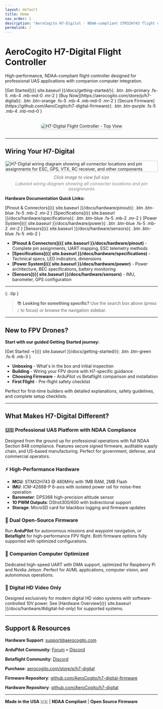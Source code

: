 ```yaml
---
layout: default
title: Home
nav_order: 1
description: "AeroCogito H7-Digital - NDAA-compliant STM32H743 flight controller for ArduPilot and Betaflight"
permalink: /
---
```


<div class="hero-landing" markdown="1">

# AeroCogito H7-Digital Flight Controller

High-performance, NDAA-compliant flight controller designed for professional UAS applications with companion computer integration.

</div>

<div class="button-group-center" markdown="1">
[Get Started]({{ site.baseurl }}/docs/getting-started/){: .btn .btn-primary .fs-5 .mb-4 .mb-md-0 .mr-2 }
[Buy Now](https://aerocogito.com/store/p/h7-digital){: .btn .btn-orange .fs-5 .mb-4 .mb-md-0 .mr-2 }
[Secure Firmware](https://github.com/AeroCogito/h7-digital-firmware){: .btn .btn-purple .fs-5 .mb-4 .mb-md-0 }
</div>

<div style="text-align: center; margin: 2rem 0;">
  <img src="{{ site.baseurl }}/assets/images/pinout/H7-Digital_top.png" alt="H7-Digital Flight Controller - Top View" style="max-width: 100%; height: auto; border-radius: 8px; box-shadow: 0 4px 6px rgba(0,0,0,0.1);">
</div>

---

## Wiring Your H7-Digital

<div id="wiring-diagram-thumbnail" style="cursor: pointer;" onclick="openImageModal('{{ site.baseurl }}/assets/images/pinout/H7-Digital_wiring.png')">
  <img src="{{ site.baseurl }}/assets/images/pinout/H7-Digital_wiring.png" alt="H7-Digital wiring diagram showing all connector locations and pin assignments for ESC, GPS, VTX, RC receiver, and other components" style="max-width: 100%; height: auto; border: 2px solid #e0e0e0; border-radius: 4px;">
  <p style="text-align: center; font-size: 0.875rem; color: #666; margin-top: 0.5rem; margin-bottom: 0;"><em>Click image to view full size</em></p>
  <p style="text-align: center; font-size: 0.9rem; color: #888; margin-top: 0.25rem;"><em>Labeled wiring diagram showing all connector locations and pin assignments</em></p>
</div>

<!-- Image Modal -->
<div id="imageModal" style="display: none; position: fixed; z-index: 9999; left: 0; top: 0; width: 100%; height: 100%; background-color: rgba(0,0,0,0.9); opacity: 0; transition: opacity 0.3s ease;">
  <span onclick="closeImageModal()" style="position: absolute; top: 20px; right: 35px; color: #f1f1f1; font-size: 40px; font-weight: bold; cursor: pointer; transition: color 0.3s;">&times;</span>
  <img id="modalImage" style="margin: auto; display: block; max-width: 95%; max-height: 95%; position: absolute; top: 50%; left: 50%; transform: translate(-50%, -50%) scale(0.7); transition: transform 0.3s ease;">
</div>

<script>
function openImageModal(imageSrc) {
  const modal = document.getElementById('imageModal');
  const modalImg = document.getElementById('modalImage');

  modalImg.src = imageSrc;
  modal.style.display = 'block';

  // Trigger animation
  setTimeout(() => {
    modal.style.opacity = '1';
    modalImg.style.transform = 'translate(-50%, -50%) scale(1)';
  }, 10);

  // Add keyboard support
  document.addEventListener('keydown', handleEscKey);
}

function closeImageModal() {
  const modal = document.getElementById('imageModal');
  const modalImg = document.getElementById('modalImage');

  modal.style.opacity = '0';
  modalImg.style.transform = 'translate(-50%, -50%) scale(0.7)';

  setTimeout(() => {
    modal.style.display = 'none';
  }, 300);

  // Remove keyboard listener
  document.removeEventListener('keydown', handleEscKey);
}

function handleEscKey(event) {
  if (event.key === 'Escape') {
    closeImageModal();
  }
}

// Close modal when clicking outside the image
document.getElementById('imageModal')?.addEventListener('click', function(event) {
  if (event.target === this) {
    closeImageModal();
  }
});
</script>

**Hardware Documentation Quick Links:**

[Pinout & Connectors]({{ site.baseurl }}/docs/hardware/pinout){: .btn .btn-blue .fs-5 .mb-2 .mr-2 }
[Specifications]({{ site.baseurl }}/docs/hardware/specifications){: .btn .btn-blue .fs-5 .mb-2 .mr-2 }
[Power System]({{ site.baseurl }}/docs/hardware/power){: .btn .btn-blue .fs-5 .mb-2 .mr-2 }
[Sensors]({{ site.baseurl }}/docs/hardware/sensors){: .btn .btn-blue .fs-5 .mb-2 }

- **[Pinout & Connectors]({{ site.baseurl }}/docs/hardware/pinout)** - Complete pin assignments, UART mapping, ESC telemetry methods
- **[Specifications]({{ site.baseurl }}/docs/hardware/specifications)** - Technical specs, LED indicators, dimensions
- **[Power System]({{ site.baseurl }}/docs/hardware/power)** - Power architecture, BEC specifications, battery monitoring
- **[Sensors]({{ site.baseurl }}/docs/hardware/sensors)** - IMU, barometer, GPS configuration

---

{: .tip }
> 📚 **Looking for something specific?** Use the search box above (press `/` to focus) or browse the navigation sidebar.

---

## New to FPV Drones?

**Start with our guided Getting Started journey:**

[Get Started →]({{ site.baseurl }}/docs/getting-started/){: .btn .btn-green .fs-6 .mb-3 }

- **Unboxing** - What's in the box and initial inspection
- **Building** - Wiring your FPV drone with H7-specific guidance
- **Choosing Firmware** - ArduPilot vs Betaflight comparison and installation
- **First Flight** - Pre-flight safety checklist

Perfect for first-time builders with detailed explanations, safety guidelines, and complete setup checklists.

---

## What Makes H7-Digital Different?

### 🇺🇸 Professional UAS Platform with NDAA Compliance
Designed from the ground up for professional operations with full NDAA Section 848 compliance. Features secure signed firmware, auditable supply chain, and US-based manufacturing. Perfect for government, defense, and commercial operators.

### ⚡ High-Performance Hardware
- **MCU**: STM32H743 @ 480MHz with 1MB RAM, 2MB Flash
- **IMU**: ICM-42688-P 6-axis with isolated power rail for noise-free operation
- **Barometer**: DPS368 high-precision altitude sensor
- **10 PWM Outputs**: DShot300/600 with bidirectional support
- **Storage**: MicroSD card for blackbox logging and firmware updates

### 🚁 Dual Open-Source Firmware
Run **ArduPilot** for autonomous missions and waypoint navigation, or **Betaflight** for high-performance FPV flight. Both firmware options fully supported with optimized configurations.

### 🤖 Companion Computer Optimized
Dedicated high-speed UART with DMA support, optimized for Raspberry Pi and Nvidia Jetson. Perfect for AI/ML applications, computer vision, and autonomous operations.

### 📡 Digital HD Video Only
Designed exclusively for modern digital HD video systems with software-controlled 10V power. See [Hardware Overview]({{ site.baseurl }}/docs/hardware/#digital-hd-only) for supported systems.

---

## Support & Resources

**Hardware Support**: [support@aerocogito.com](mailto:support@aerocogito.com)

**ArduPilot Community**: [Forum](https://discuss.ardupilot.org/) • [Discord](https://ardupilot.org/discord)

**Betaflight Community**: [Discord](https://discord.gg/betaflight)

**Purchase**: [aerocogito.com/store/p/h7-digital](https://aerocogito.com/store/p/h7-digital)

**Firmware Repository**: [github.com/AeroCogito/h7-digital-firmware](https://github.com/AeroCogito/h7-digital-firmware)

**Hardware Repository**: [github.com/AeroCogito/h7-digital](https://github.com/AeroCogito/h7-digital)

---

**Made in the USA** 🇺🇸 | **NDAA Compliant** | **Open Source Firmware**
